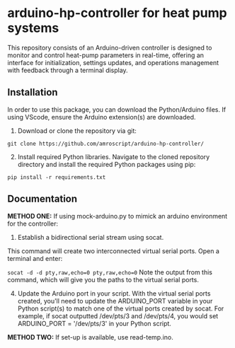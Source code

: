# arduino-hp-controller for heat pump systems
This repository consists of an Arduino-driven controller is designed to monitor and control heat-pump parameters in real-time, offering an interface for initialization, settings updates, and operations management with feedback through a terminal display.

## Installation 

In order to use this package, you can download the Python/Arduino files. If using VScode, ensure the Arduino extension(s) are downloaded.

1. Download or clone the repository via git: 

`git clone https://github.com/amroscript/arduino-hp-controller/`

2. Install required Python libraries. Navigate to the cloned repository directory and install the required Python packages using pip:

`pip install -r requirements.txt`

## Documentation

**METHOD ONE:** If using mock-arduino.py to mimick an arduino environment for the controller:

1. Establish a bidirectional serial stream using socat.

This command will create two interconnected virtual serial ports. Open a terminal and enter: 


`socat -d -d pty,raw,echo=0 pty,raw,echo=0` Note the output from this command, which will give you the paths to the virtual serial ports.

4. Update the Arduino port in your script. With the virtual serial ports created, you'll need to update the ARDUINO_PORT variable in your Python script(s) to match one of the virtual ports created by socat.
For example, if socat outputted /dev/pts/3 and /dev/pts/4, you would set ARDUINO_PORT = '/dev/pts/3' in your Python script.

**METHOD TWO:** If set-up is available, use read-temp.ino.



